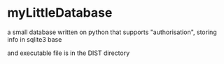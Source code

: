 # myLittleDatabase
a small database written on python that supports "authorisation", storing info in sqlite3 base

and executable file is in the DIST directory
